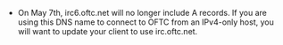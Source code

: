   * On May 7th, irc6.oftc.net will no longer include A records.  If you
    are using this DNS name to connect to OFTC from an IPv4-only host,
    you will want to update your client to use irc.oftc.net.
